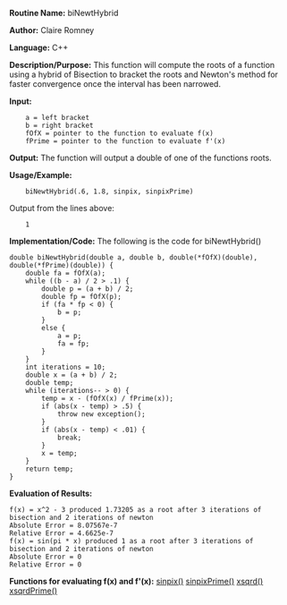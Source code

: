 **Routine Name:**       biNewtHybrid

**Author:** Claire Romney

**Language:** C++

**Description/Purpose:** This function will compute the roots of a function using a hybrid of Bisection to bracket the roots and Newton's method for faster convergence once the interval has been narrowed.

**Input:** 
        
        a = left bracket
        b = right bracket
        fOfX = pointer to the function to evaluate f(x)
        fPrime = pointer to the function to evaluate f'(x)

**Output:** The function will output a double of one of the functions roots.

**Usage/Example:**

        biNewtHybrid(.6, 1.8, sinpix, sinpixPrime)
       
Output from the lines above:

        1
  
**Implementation/Code:** The following is the code for biNewtHybrid()

    double biNewtHybrid(double a, double b, double(*fOfX)(double), double(*fPrime)(double)) {
	    double fa = fOfX(a);
	  	while ((b - a) / 2 > .1) {
		    double p = (a + b) / 2;
		    double fp = fOfX(p);
		    if (fa * fp < 0) {
			    b = p;
		    }
		    else {
			    a = p;
			    fa = fp;
		    }
	    }
	    int iterations = 10;
	    double x = (a + b) / 2;
	    double temp;
	    while (iterations-- > 0) {
		    temp = x - (fOfX(x) / fPrime(x));
		    if (abs(x - temp) > .5) {
			    throw new exception();
		    }
		    if (abs(x - temp) < .01) {
			    break;
		    }
		    x = temp;
	    }
	    return temp;
    }
    
**Evaluation of Results:**

    f(x) = x^2 - 3 produced 1.73205 as a root after 3 iterations of bisection and 2 iterations of newton
    Absolute Error = 8.07567e-7
    Relative Error = 4.6625e-7
    f(x) = sin(pi * x) produced 1 as a root after 3 iterations of bisection and 2 iterations of newton
    Absolute Error = 0
    Relative Error = 0


**Functions for evaluating f(x) and f'(x):**
[sinpix()](../resources/sinpix.cpp)
[sinpixPrime()](../resources/sinpixprime.cpp)
[xsqrd()](../resources/xsqrd.cpp)
[xsqrdPrime()](../resources/xsqrdprime.cpp)
